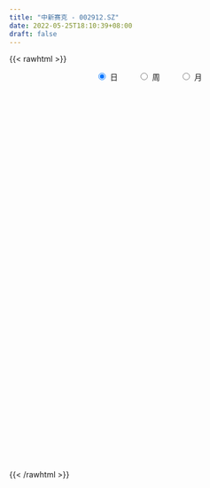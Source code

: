 ```yaml
---
title: "中新赛克 - 002912.SZ"
date: 2022-05-25T18:10:39+08:00
draft: false
---
```

{{< rawhtml >}}
    <div style="text-align: center">
        <label style="padding: 1rem;"><input style="margin-right: .5rem" type="radio" name="period" value="D" checked onclick="period_change(this)">日</label>
        <label style="padding: 1rem;"><input style="margin-right: .5rem" type="radio" name="period" value="W" onclick="period_change(this)">周</label>
        <label style="padding: 1rem;"><input style="margin-right: .5rem" type="radio" name="period" value="M" onclick="period_change(this)">月</label>
    </div>
    <div id="chart" style="height: 700px;"></div> 
    <script type="text/javascript">
        const D_v = [13513.1,10595.72,8666.09,8235.25,6741.88,7139.1,21554.46,14856.89,11052.92,14633.59,10591.84,13211.19,12807.06,10357.34,11983.97,9037.67,16050.25,11155.7,11197.57,39674.95,36997.47,23961.74,15568.72,13573.29,13673.62,20399.36,16492.37,17397.38,15244.62,14972.62,11118.66,14064.6,11987.95,13708.38,16492.68,12950.02,21444.89,11702.32,13304.27,15628.32,64313.03,100051.51,64183.26,58910.22,67994.0,39281.85,19505.28,22375.06,30498.7,53149.95,20563.76,17722.87,15925.61,12333.35,10613.38,12307.07,29658.15,14713.11,9001.1,10694.3,9582.64,8050.4,10571.76,10848.03,10193.55,5467.08,13227.81,6829.09,4962.75,8956.59,9626.8,11385.28,7542.35,40260.85,22354.72,20593.78,18546.71,22385.91,10176.31,13921.52,12839.48,15502.42,8943.33,10353.17,9256.34,8449.71,16996.6,9402.92,9503.88,7405.31,5710.19,7079.04,7457.11,8414.76,4415.14,9216.09,4005.88,5410.54,5851.95,4035.03,4496.43,3833.41,37157.78,15934.8,8315.71,4342.34,6289.67,5111.58,8521.37,9745.74,14962.08,8247.75,11602.88,10519.47,9718.12,13656.46,7923.3,10833.15,7487.27,7779.28,7549.05,6941.04,5879.96,9246.02,6753.09,5227.52,9462.0,6481.34,12585.71,8695.23,9028.87,22498.69,11162.03,8478.68,22771.89,23427.24,16763.1,12344.89,17893.09,13993.2,11738.05,13451.53,15276.5,29416.21,43269.53,20496.56,14203.15,16692.0,13011.4,12174.51,13400.67,11804.0,8403.2,8679.75,18628.06,11591.23,16469.52,9791.9,16633.97,17629.59,10750.5,16687.02,16151.42,17496.87,11005.73,22550.81,14777.57,33271.49,30442.0,19852.98,18387.84,16154.81,21087.8,38552.6,45551.1,28094.52,13956.79,19932.53,14335.1,13534.07,11599.77,13232.31,8014.47,6729.85,8372.8,10578.99,11781.59,22215.44,14321.81,12015.74,19535.36,10585.59,11243.29,8187.93,8320.98,12694.15,15189.07,18899.14,22897.49,21528.33,13511.54,13740.05,13718.34,14955.38,29197.67,54084.82,29651.92,36518.43,31082.35,21866.32,48585.53,38935.83,21511.75,17469.94,13181.92,12258.78,10434.13,11678.51,12554.37,18189.49,14247.79,11131.36,7447.93,10084.24,11168.43,9533.41,6092.31,8181.09,15750.76,11959.27,11970.89,12091.44,13878.22,11377.77,18837.84,25787.1,22694.45,9906.8,13169.17,13547.34,9235.58,7844.34,10536.08,7717.21,12785.69,7118.77,22433.73,19492.02,19736.36,8917.41]
const D_histogram = [0.0,-0.0183220513,-0.0085862903,-0.0379913563,-0.0624957261,-0.0932419474,-0.0009680071,0.0852286952,0.1382570937,0.2059407769,0.2029772528,0.2571515107,0.2773677756,0.2291122685,0.1765979059,0.1086014854,0.1479476298,0.1504488655,0.1180100964,0.2274871797,0.3160361703,0.2584639336,0.1742951386,0.1071655085,0.0236579554,0.0384740194,-0.0243291731,-0.0787323496,-0.1545271846,-0.2033920998,-0.226034763,-0.2558178584,-0.2853985376,-0.3480380916,-0.4191080564,-0.4320178975,-0.3941704093,-0.349609431,-0.2752125173,-0.2579229181,-0.0048185025,0.389852845,0.6589483805,0.4910262658,0.1991869513,-0.0737899419,-0.2260160104,-0.28895731,-0.3825996497,-0.5809631576,-0.6749733832,-0.6945577145,-0.7427412063,-0.718477536,-0.6261035918,-0.4829676459,-0.2882524606,-0.1632943258,-0.0984477162,-0.0731764769,-0.0004779759,0.0636755895,0.0800364144,0.0966722499,0.0881373311,0.0895994682,0.0664142249,0.069687823,0.0675168646,0.0338135123,0.0828678928,0.1497621772,0.1882522288,0.3417857279,0.4233053053,0.4812531811,0.4188220888,0.3279303168,0.2302371627,0.1367065732,0.1250431114,0.0948193684,0.0779432024,0.0484420615,0.0137402736,-0.0032880719,0.0261226407,0.0083724916,-0.0386639391,-0.0849100007,-0.1159174962,-0.0908117254,-0.0699349523,-0.0749800145,-0.0805207764,-0.1178070862,-0.1051210505,-0.0474988616,0.0143162176,0.0295375232,0.0497892212,0.0822295909,-0.0831567595,-0.2468913839,-0.3117382306,-0.3302777166,-0.3461477778,-0.3287295177,-0.3352830003,-0.30916689,-0.3308852312,-0.3053877709,-0.2407261133,-0.1817996983,-0.1584988095,-0.0581937984,0.0367489614,0.1309280708,0.1677007952,0.225532826,0.272597084,0.3123765272,0.3224565338,0.3598832258,0.3427449979,0.3247089495,0.2603668487,0.2297691059,0.2118293173,0.1933464478,0.1993021249,0.2274670728,0.1928907982,0.1337641585,0.1673436115,0.2441242143,0.2247002315,0.1850501299,0.1082142038,0.0303592701,-0.0051934937,-0.0168237417,-0.0147263285,0.0431240022,0.1468281695,0.194367735,0.2012166038,0.2008889889,0.1598847088,0.1506915531,0.1456210418,0.1066923605,0.0489777432,0.0015476297,0.0058043162,0.0032921411,0.0381430449,0.052378867,0.1000529791,0.118095119,0.1189022579,0.0837046293,0.0901355587,0.0512782976,0.0319040824,0.0461060279,0.0141329155,0.092708197,0.1073310422,0.1414853372,0.1098256483,0.0485351938,0.0324018555,-0.2054594101,-0.4678879954,-0.6913245976,-0.8036428824,-0.7530791143,-0.649859672,-0.4952302631,-0.3574749404,-0.2973293525,-0.2468218188,-0.196144066,-0.1411874162,-0.1199313223,-0.0434196426,0.087425797,0.1520944003,0.2085622006,0.1664714997,0.1352708884,0.1224340783,0.1100140383,0.0937883201,0.057945147,-0.0139740426,-0.1015121248,-0.1914668622,-0.2962914671,-0.3021575675,-0.2322386728,-0.2200634186,-0.2876134489,-0.1437519443,0.0749884422,0.1720323619,0.1803000516,0.1505872966,0.1104088635,0.1331720455,0.070082735,-0.0194190291,-0.1079759844,-0.1227674505,-0.1164341743,-0.096288766,-0.0632173618,-0.066391601,-0.1149405476,-0.1955042593,-0.1944624799,-0.2057010159,-0.1795444509,-0.194728977,-0.184169519,-0.1410154226,-0.0991559205,-0.0562471331,-0.0205454145,-0.1079719879,-0.2396640818,-0.2659303885,-0.2866761324,-0.1650127982,-0.1400577203,-0.0637492055,0.0013247761,0.0929571099,0.1426134802,0.1853681982,0.208369797,0.2019935852,0.1923940375,0.2057277735,0.2112079466,0.2703474207,0.3332378974,0.3235854839,0.3167344953]
const D_fast = [0.0,-0.0229025641,-0.0153133757,-0.0542162808,-0.0943445822,-0.1484012903,-0.0563693517,0.0511345244,0.1387271963,0.2578960737,0.3056768629,0.4241389984,0.5136972072,0.5227197672,0.5143548811,0.473508832,0.5498418838,0.5899553359,0.5870190909,0.7533679691,0.9209260023,0.927969749,0.8873747386,0.8470364856,0.7694434215,0.7938779903,0.7249925045,0.6509062406,0.5364796095,0.4367666693,0.3576153154,0.2638777553,0.1629474418,0.0132983649,-0.162548614,-0.2834629295,-0.3441580436,-0.3869994231,-0.3814056387,-0.428596769,-0.1766969791,0.3154375797,0.7492702103,0.7041046621,0.4620620854,0.1706377067,-0.0380923644,-0.1732729915,-0.3625652435,-0.7061695408,-0.9689231123,-1.1621468722,-1.3960156655,-1.5513713793,-1.615523333,-1.5931292986,-1.4704772284,-1.3863426751,-1.3461079945,-1.3391308745,-1.2665518674,-1.1864794046,-1.1501094762,-1.1093055781,-1.0958061642,-1.07194416,-1.0785258472,-1.0578302933,-1.0431220355,-1.0683720097,-0.9986006561,-0.8942658274,-0.8087127186,-0.5697327875,-0.3823868838,-0.2041257127,-0.1618512828,-0.1707604756,-0.2108943391,-0.2702482853,-0.2506509692,-0.2571698701,-0.2545602355,-0.271950861,-0.3032175805,-0.3210679439,-0.2851265712,-0.3007835974,-0.3574860129,-0.4249595747,-0.4849464442,-0.4825436047,-0.4791505697,-0.5029406355,-0.5286115915,-0.5953496728,-0.6089438998,-0.5631964264,-0.4978022927,-0.4751966063,-0.442497603,-0.3894998356,-0.5756753759,-0.8011328462,-0.9439142506,-1.0450231657,-1.1474301714,-1.2121942907,-1.3025685234,-1.3537441355,-1.4581837846,-1.509033267,-1.5045531377,-1.4910766473,-1.5074004609,-1.4216438993,-1.3175138993,-1.1906027721,-1.1119048489,-0.9976896117,-0.8824760826,-0.7646025076,-0.6739083676,-0.5465108691,-0.4779628475,-0.4148216586,-0.4140720472,-0.3872275136,-0.3522099728,-0.3223562303,-0.2665750221,-0.1815433059,-0.167896881,-0.193582481,-0.1181671251,0.0196445312,0.0563956063,0.0630080371,0.013225662,-0.0570394542,-0.0938905914,-0.1097267748,-0.1113109438,-0.0426796125,0.0977315971,0.1938630964,0.2510161161,0.3009107484,0.2998776456,0.3283573782,0.3596921273,0.3474365362,0.3019663546,0.2549231486,0.2606309142,0.2589417743,0.3033284393,0.3306589781,0.403346335,0.4509122546,0.481444958,0.4671734868,0.4961383058,0.4701006192,0.4587024246,0.484430877,0.4559909935,0.5577433242,0.59919893,0.6687245593,0.6645212825,0.6153646264,0.607331752,0.3181056339,-0.0612949503,-0.4575627019,-0.7707917073,-0.9084977177,-0.9677431935,-0.9369213504,-0.8885347627,-0.902721513,-0.913919434,-0.9122776977,-0.892617902,-0.9013446387,-0.8356878696,-0.6829859807,-0.5802937774,-0.4716854269,-0.4721582529,-0.4695411421,-0.4517694327,-0.436685963,-0.4294646012,-0.4508214875,-0.5262341878,-0.6391503012,-0.7769717542,-0.9558692258,-1.0372747181,-1.0254154917,-1.0682560921,-1.2077094846,-1.099785966,-0.862298469,-0.7222464588,-0.6689037562,-0.6609696871,-0.6735459043,-0.6174897109,-0.6630583376,-0.757414859,-0.8729658104,-0.9184491391,-0.9412244065,-0.9451511897,-0.9278841259,-0.9476562654,-1.0249403489,-1.1543801254,-1.201953966,-1.264617756,-1.2833473037,-1.347214074,-1.3826969958,-1.3747967551,-1.3577262331,-1.3288792289,-1.298313864,-1.4127334344,-1.6043415487,-1.6970904525,-1.7895052295,-1.7090950949,-1.7191544471,-1.6587832336,-1.593378058,-1.4785064468,-1.3931967064,-1.3040999388,-1.2290058908,-1.1848837063,-1.1463847446,-1.0816190652,-1.0233369055,-0.8966105762,-0.7504106251,-0.6791666677,-0.6068340325]
const D_slow = [0.0,-0.0045805128,-0.0067270854,-0.0162249245,-0.031848856,-0.0551593429,-0.0554013446,-0.0340941708,0.0004701026,0.0519552968,0.10269961,0.1669874877,0.2363294316,0.2936074987,0.3377569752,0.3649073465,0.401894254,0.4395064704,0.4690089945,0.5258807894,0.604889832,0.6695058154,0.7130796,0.7398709772,0.745785466,0.7554039709,0.7493216776,0.7296385902,0.6910067941,0.6401587691,0.5836500784,0.5196956138,0.4483459794,0.3613364565,0.2565594424,0.148554968,0.0500123657,-0.0373899921,-0.1061931214,-0.1706738509,-0.1718784766,-0.0744152653,0.0903218298,0.2130783963,0.2628751341,0.2444276486,0.187923646,0.1156843185,0.0200344061,-0.1252063833,-0.2939497291,-0.4675891577,-0.6532744593,-0.8328938433,-0.9894197412,-1.1101616527,-1.1822247678,-1.2230483493,-1.2476602783,-1.2659543976,-1.2660738915,-1.2501549941,-1.2301458906,-1.2059778281,-1.1839434953,-1.1615436282,-1.144940072,-1.1275181163,-1.1106389001,-1.102185522,-1.0814685488,-1.0440280046,-0.9969649474,-0.9115185154,-0.8056921891,-0.6853788938,-0.5806733716,-0.4986907924,-0.4411315017,-0.4069548584,-0.3756940806,-0.3519892385,-0.3325034379,-0.3203929225,-0.3169578541,-0.3177798721,-0.3112492119,-0.309156089,-0.3188220738,-0.3400495739,-0.369028948,-0.3917318793,-0.4092156174,-0.427960621,-0.4480908151,-0.4775425867,-0.5038228493,-0.5156975647,-0.5121185103,-0.5047341295,-0.4922868242,-0.4717294265,-0.4925186164,-0.5542414623,-0.63217602,-0.7147454491,-0.8012823936,-0.883464773,-0.9672855231,-1.0445772456,-1.1272985534,-1.2036454961,-1.2638270244,-1.309276949,-1.3489016514,-1.363450101,-1.3542628606,-1.3215308429,-1.2796056441,-1.2232224376,-1.1550731666,-1.0769790348,-0.9963649014,-0.9063940949,-0.8207078455,-0.7395306081,-0.6744388959,-0.6169966194,-0.5640392901,-0.5157026782,-0.4658771469,-0.4090103787,-0.3607876792,-0.3273466395,-0.2855107367,-0.2244796831,-0.1683046252,-0.1220420928,-0.0949885418,-0.0873987243,-0.0886970977,-0.0929030331,-0.0965846153,-0.0858036147,-0.0490965723,-0.0005046386,0.0497995123,0.1000217596,0.1399929368,0.1776658251,0.2140710855,0.2407441756,0.2529886114,0.2533755189,0.2548265979,0.2556496332,0.2651853944,0.2782801111,0.3032933559,0.3328171357,0.3625427001,0.3834688575,0.4060027471,0.4188223215,0.4267983421,0.4383248491,0.441858078,0.4650351272,0.4918678878,0.5272392221,0.5546956342,0.5668294326,0.5749298965,0.523565044,0.4065930451,0.2337618957,0.0328511751,-0.1554186035,-0.3178835215,-0.4416910873,-0.5310598224,-0.6053921605,-0.6670976152,-0.7161336317,-0.7514304858,-0.7814133163,-0.792268227,-0.7704117777,-0.7323881777,-0.6802476275,-0.6386297526,-0.6048120305,-0.5742035109,-0.5467000013,-0.5232529213,-0.5087666346,-0.5122601452,-0.5376381764,-0.585504892,-0.6595777587,-0.7351171506,-0.7931768188,-0.8481926735,-0.9200960357,-0.9560340218,-0.9372869112,-0.8942788207,-0.8492038078,-0.8115569837,-0.7839547678,-0.7506617564,-0.7331410727,-0.7379958299,-0.764989826,-0.7956816887,-0.8247902322,-0.8488624237,-0.8646667642,-0.8812646644,-0.9099998013,-0.9588758661,-1.0074914861,-1.0589167401,-1.1038028528,-1.1524850971,-1.1985274768,-1.2337813325,-1.2585703126,-1.2726320959,-1.2777684495,-1.3047614465,-1.3646774669,-1.431160064,-1.5028290971,-1.5440822967,-1.5790967268,-1.5950340281,-1.5947028341,-1.5714635566,-1.5358101866,-1.489468137,-1.4373756878,-1.3868772915,-1.3387787821,-1.2873468387,-1.2345448521,-1.1669579969,-1.0836485226,-1.0027521516,-0.9235685278]
const D_data = [['2021-05-14', 38.4365, 39.1989, 38.2187, 39.387],['2021-05-17', 39.189, 38.9118, 38.8128, 39.387],['2021-05-18', 39.09, 39.2286, 38.7534, 39.5455],['2021-05-19', 39.1791, 38.6642, 38.5157, 39.2286],['2021-05-20', 38.4365, 38.5355, 38.4365, 38.9811],['2021-05-21', 38.4167, 38.2385, 38.2187, 38.7138],['2021-05-24', 38.2385, 39.9019, 37.9217, 40.1494],['2021-05-25', 40.3673, 40.3376, 39.8029, 40.4465],['2021-05-26', 40.2583, 40.3871, 40.0702, 40.8524],['2021-05-27', 40.4564, 41.0405, 40.3178, 41.6643],['2021-05-28', 41.0405, 40.5059, 40.3871, 41.4267],['2021-05-31', 40.397, 41.5653, 40.1494, 41.8227],['2021-06-01', 41.5356, 41.5851, 41.3376, 42.3475],['2021-06-02', 41.595, 40.892, 40.793, 41.6346],['2021-06-03', 40.892, 40.7732, 40.7633, 41.8623],['2021-06-04', 40.7336, 40.4168, 40.3078, 41.1891],['2021-06-07', 40.4168, 41.8425, 40.4168, 41.8821],['2021-06-08', 41.9118, 41.6742, 41.3079, 42.199],['2021-06-09', 41.7633, 41.3277, 40.9613, 42.4069],['2021-06-10', 41.2683, 43.5257, 40.9415, 43.8525],['2021-06-11', 43.3871, 44.1, 42.9119, 44.5159],['2021-06-15', 44.1891, 42.6742, 42.1594, 44.3376],['2021-06-16', 42.298, 42.2287, 42.0901, 43.0208],['2021-06-17', 41.8821, 42.2485, 41.4861, 42.6544],['2021-06-18', 42.0307, 41.793, 41.5851, 42.4564],['2021-06-21', 41.5851, 42.9713, 41.5158, 43.0604],['2021-06-22', 42.9713, 41.9812, 41.9019, 43.5257],['2021-06-23', 42.2188, 41.8326, 41.3079, 42.2188],['2021-06-24', 42.0802, 41.2188, 40.991, 42.1198],['2021-06-25', 41.0207, 41.1693, 40.7237, 41.9515],['2021-06-28', 40.9415, 41.2188, 40.9118, 41.496],['2021-06-29', 41.2188, 40.8722, 40.7138, 41.7336],['2021-06-30', 40.6445, 40.5653, 40.3078, 41.09],['2021-07-01', 40.5653, 39.7039, 39.6544, 41.1792],['2021-07-02', 40.0801, 38.9712, 38.5454, 40.0801],['2021-07-05', 39.486, 39.1593, 38.6841, 39.892],['2021-07-06', 38.9514, 39.5455, 38.2187, 39.9514],['2021-07-07', 39.2583, 39.5554, 38.8128, 39.7732],['2021-07-08', 39.3078, 39.991, 39.1098, 40.0801],['2021-07-09', 39.96, 39.29, 38.93, 40.13],['2021-07-12', 39.71, 42.85, 39.25, 43.21],['2021-07-13', 43.0, 46.52, 42.58, 46.93],['2021-07-14', 45.6, 47.17, 45.3, 47.85],['2021-07-15', 42.52, 42.45, 42.45, 44.26],['2021-07-16', 41.2, 39.96, 39.57, 41.25],['2021-07-19', 39.99, 38.75, 37.66, 39.99],['2021-07-20', 38.5, 39.02, 38.1, 39.5],['2021-07-21', 39.02, 39.37, 38.9, 39.89],['2021-07-22', 39.37, 38.3, 38.11, 39.37],['2021-07-23', 38.25, 35.8, 35.8, 38.25],['2021-07-26', 35.69, 35.78, 35.11, 35.97],['2021-07-27', 35.88, 35.8, 35.3, 36.57],['2021-07-28', 35.6, 34.6, 34.0, 36.1],['2021-07-29', 35.3, 34.75, 34.66, 35.35],['2021-07-30', 34.63, 35.25, 34.6, 35.25],['2021-08-02', 35.26, 35.93, 34.88, 35.98],['2021-08-03', 35.88, 37.02, 35.8, 37.61],['2021-08-04', 37.0, 36.66, 36.33, 37.1],['2021-08-05', 36.45, 36.14, 36.07, 36.9],['2021-08-06', 36.26, 35.64, 35.44, 36.37],['2021-08-09', 35.54, 36.29, 35.32, 36.49],['2021-08-10', 36.12, 36.4, 36.06, 36.6],['2021-08-11', 36.4, 35.9, 35.86, 36.48],['2021-08-12', 35.81, 35.89, 35.78, 36.69],['2021-08-13', 35.78, 35.5, 35.2, 35.78],['2021-08-16', 35.43, 35.51, 35.4, 35.8],['2021-08-17', 35.36, 35.04, 34.96, 36.18],['2021-08-18', 34.94, 35.21, 34.67, 35.3],['2021-08-19', 34.8, 35.04, 34.8, 35.38],['2021-08-20', 34.92, 34.43, 34.28, 34.93],['2021-08-23', 34.75, 35.4, 34.52, 35.51],['2021-08-24', 35.45, 35.88, 35.18, 36.11],['2021-08-25', 36.05, 35.8, 35.59, 36.05],['2021-08-26', 36.68, 37.84, 36.68, 38.93],['2021-08-27', 37.38, 37.76, 36.22, 38.25],['2021-08-30', 37.44, 38.1, 37.4, 38.59],['2021-08-31', 37.73, 36.85, 36.05, 37.78],['2021-09-01', 36.71, 36.3, 34.81, 36.78],['2021-09-02', 36.07, 35.86, 35.51, 36.32],['2021-09-03', 35.86, 35.48, 35.42, 36.48],['2021-09-06', 35.47, 36.27, 35.25, 36.58],['2021-09-07', 36.06, 35.96, 35.72, 36.25],['2021-09-08', 35.8, 36.02, 35.79, 36.25],['2021-09-09', 35.96, 35.74, 35.7, 36.28],['2021-09-10', 35.76, 35.48, 35.4, 35.8],['2021-09-13', 35.6, 35.52, 35.2, 35.6],['2021-09-14', 35.52, 36.1, 35.45, 36.82],['2021-09-15', 36.12, 35.51, 35.0, 36.37],['2021-09-16', 35.4, 34.91, 34.88, 35.65],['2021-09-17', 34.86, 34.57, 34.3, 35.05],['2021-09-22', 34.23, 34.42, 34.23, 34.79],['2021-09-23', 34.6, 34.97, 34.4, 34.97],['2021-09-24', 34.86, 34.92, 34.71, 35.43],['2021-09-27', 35.18, 34.52, 34.52, 35.38],['2021-09-28', 34.51, 34.36, 34.18, 34.87],['2021-09-29', 34.2, 33.7, 33.7, 34.5],['2021-09-30', 33.72, 34.1, 33.69, 34.18],['2021-10-08', 34.1, 34.72, 34.1, 34.82],['2021-10-11', 34.73, 35.01, 34.66, 35.35],['2021-10-12', 35.01, 34.58, 34.4, 35.18],['2021-10-13', 34.58, 34.7, 34.53, 34.99],['2021-10-14', 34.8, 34.98, 34.56, 35.08],['2021-10-15', 34.2, 32.07, 31.48, 34.2],['2021-10-18', 32.07, 30.99, 30.79, 32.07],['2021-10-19', 30.75, 31.3, 30.75, 31.38],['2021-10-20', 31.31, 31.3, 31.13, 31.7],['2021-10-21', 31.3, 30.86, 30.86, 31.3],['2021-10-22', 30.87, 30.89, 30.87, 31.29],['2021-10-25', 30.89, 30.22, 29.8, 30.89],['2021-10-26', 29.85, 30.28, 29.79, 30.66],['2021-10-27', 30.25, 29.28, 29.1, 30.49],['2021-10-28', 29.1, 29.46, 28.96, 29.65],['2021-10-29', 29.4, 29.8, 29.32, 30.29],['2021-11-01', 29.81, 29.71, 29.56, 30.47],['2021-11-02', 29.72, 29.16, 29.03, 30.15],['2021-11-03', 29.42, 30.18, 29.1, 30.3],['2021-11-04', 30.14, 30.44, 30.03, 30.53],['2021-11-05', 30.44, 30.82, 30.4, 31.08],['2021-11-08', 30.63, 30.39, 30.31, 31.0],['2021-11-09', 30.14, 30.89, 30.14, 31.05],['2021-11-10', 30.89, 31.07, 30.59, 31.65],['2021-11-11', 30.87, 31.29, 30.85, 31.55],['2021-11-12', 31.29, 31.16, 30.94, 31.42],['2021-11-15', 31.16, 31.77, 31.11, 31.85],['2021-11-16', 31.75, 31.3, 31.16, 31.94],['2021-11-17', 31.19, 31.35, 31.07, 31.55],['2021-11-18', 31.58, 30.68, 30.6, 31.79],['2021-11-19', 30.78, 30.95, 30.69, 31.2],['2021-11-22', 31.22, 31.07, 30.64, 31.38],['2021-11-23', 31.07, 31.05, 30.56, 31.13],['2021-11-24', 31.31, 31.41, 30.86, 31.49],['2021-11-25', 31.47, 31.89, 31.42, 32.8],['2021-11-26', 31.9, 31.2, 31.11, 31.9],['2021-11-29', 30.79, 30.72, 30.54, 31.08],['2021-11-30', 30.72, 31.89, 30.72, 32.48],['2021-12-01', 31.79, 32.86, 31.76, 33.24],['2021-12-02', 32.81, 31.97, 31.9, 33.02],['2021-12-03', 32.29, 31.7, 31.56, 32.5],['2021-12-06', 31.94, 31.02, 30.89, 31.96],['2021-12-07', 31.13, 30.63, 30.5, 31.36],['2021-12-08', 30.63, 30.85, 30.53, 31.06],['2021-12-09', 30.71, 31.0, 30.6, 31.18],['2021-12-10', 30.91, 31.12, 30.84, 31.33],['2021-12-13', 31.48, 31.98, 30.77, 32.15],['2021-12-14', 31.91, 33.06, 31.7, 33.95],['2021-12-15', 33.11, 32.9, 32.69, 33.68],['2021-12-16', 32.8, 32.7, 32.63, 33.24],['2021-12-17', 32.75, 32.8, 32.32, 33.25],['2021-12-20', 32.86, 32.34, 32.25, 32.98],['2021-12-21', 32.1, 32.75, 32.1, 32.96],['2021-12-22', 32.73, 32.91, 32.52, 33.2],['2021-12-23', 33.08, 32.5, 32.48, 33.2],['2021-12-24', 32.49, 32.1, 31.9, 32.68],['2021-12-27', 31.93, 32.0, 31.49, 32.19],['2021-12-28', 32.0, 32.57, 32.0, 33.77],['2021-12-29', 32.41, 32.53, 32.2, 32.83],['2021-12-30', 32.55, 33.14, 32.32, 33.48],['2021-12-31', 33.16, 33.09, 32.8, 33.35],['2022-01-04', 33.36, 33.78, 33.16, 33.85],['2022-01-05', 33.97, 33.72, 33.4, 34.43],['2022-01-06', 33.9, 33.7, 33.43, 33.9],['2022-01-07', 33.67, 33.29, 33.21, 34.3],['2022-01-10', 33.34, 33.86, 32.53, 34.15],['2022-01-11', 34.1, 33.32, 33.29, 34.46],['2022-01-12', 33.32, 33.5, 33.16, 33.87],['2022-01-13', 33.88, 34.0, 33.61, 34.54],['2022-01-14', 34.0, 33.46, 33.38, 34.17],['2022-01-17', 33.83, 35.08, 33.36, 35.15],['2022-01-18', 34.97, 34.68, 34.6, 35.72],['2022-01-19', 34.55, 35.23, 34.5, 35.58],['2022-01-20', 35.13, 34.59, 34.38, 35.34],['2022-01-21', 34.42, 34.11, 33.9, 35.06],['2022-01-24', 33.8, 34.58, 33.78, 35.39],['2022-01-25', 34.58, 31.12, 31.12, 34.58],['2022-01-26', 30.5, 29.25, 29.0, 31.1],['2022-01-27', 29.26, 28.0, 28.0, 29.38],['2022-01-28', 28.01, 27.9, 27.61, 28.43],['2022-02-07', 28.5, 29.14, 28.3, 29.42],['2022-02-08', 29.14, 29.62, 28.5, 29.98],['2022-02-09', 29.58, 30.45, 29.58, 30.58],['2022-02-10', 30.45, 30.62, 30.15, 30.9],['2022-02-11', 30.6, 29.84, 29.77, 30.69],['2022-02-14', 29.84, 29.71, 29.59, 30.17],['2022-02-15', 29.83, 29.71, 29.6, 30.3],['2022-02-16', 30.21, 29.81, 29.73, 30.66],['2022-02-17', 29.78, 29.38, 29.3, 30.17],['2022-02-18', 29.41, 30.16, 29.41, 30.29],['2022-02-21', 30.36, 31.31, 30.28, 31.66],['2022-02-22', 31.15, 31.0, 30.77, 31.62],['2022-02-23', 31.02, 31.27, 30.81, 31.56],['2022-02-24', 31.08, 30.13, 29.7, 31.48],['2022-02-25', 30.3, 30.1, 30.05, 30.8],['2022-02-28', 30.52, 30.23, 29.81, 30.85],['2022-03-01', 30.31, 30.18, 29.81, 30.38],['2022-03-02', 29.99, 30.06, 29.72, 30.2],['2022-03-03', 30.26, 29.66, 29.62, 30.38],['2022-03-04', 29.66, 28.86, 28.85, 29.71],['2022-03-07', 28.87, 28.11, 27.99, 29.26],['2022-03-08', 28.11, 27.4, 27.35, 28.54],['2022-03-09', 27.42, 26.4, 25.25, 27.78],['2022-03-10', 26.98, 27.0, 26.9, 27.48],['2022-03-11', 26.69, 27.8, 26.26, 27.84],['2022-03-14', 27.49, 27.0, 27.0, 27.95],['2022-03-15', 26.6, 25.52, 25.5, 26.9],['2022-03-16', 26.04, 28.07, 25.88, 28.07],['2022-03-17', 29.04, 29.83, 28.89, 30.56],['2022-03-18', 29.84, 29.13, 28.58, 30.69],['2022-03-21', 28.99, 28.32, 27.9, 29.04],['2022-03-22', 28.55, 27.8, 27.4, 28.68],['2022-03-23', 27.85, 27.47, 27.42, 28.05],['2022-03-24', 27.43, 28.2, 26.67, 30.22],['2022-03-25', 27.93, 26.99, 26.71, 28.06],['2022-03-28', 26.17, 26.16, 25.64, 26.47],['2022-03-29', 26.28, 25.53, 25.53, 26.34],['2022-03-30', 25.68, 25.97, 25.51, 26.07],['2022-03-31', 25.97, 26.0, 25.7, 26.33],['2022-04-01', 25.8, 26.04, 25.35, 26.2],['2022-04-06', 26.04, 26.16, 25.9, 26.34],['2022-04-07', 25.95, 25.61, 25.61, 26.14],['2022-04-08', 25.56, 24.7, 24.44, 25.61],['2022-04-11', 24.75, 23.69, 23.55, 24.8],['2022-04-12', 23.75, 24.2, 23.4, 24.22],['2022-04-13', 24.13, 23.71, 23.56, 24.23],['2022-04-14', 24.5, 23.91, 23.9, 24.75],['2022-04-15', 23.79, 23.11, 23.0, 23.81],['2022-04-18', 23.03, 23.1, 22.65, 23.29],['2022-04-19', 23.26, 23.35, 23.01, 23.45],['2022-04-20', 23.49, 23.29, 23.11, 23.76],['2022-04-21', 23.59, 23.29, 22.36, 23.8],['2022-04-22', 22.9, 23.2, 22.5, 23.2],['2022-04-25', 22.8, 21.28, 21.28, 22.88],['2022-04-26', 21.5, 19.8, 19.69, 21.6],['2022-04-27', 19.53, 20.29, 19.33, 20.37],['2022-04-28', 20.29, 19.8, 19.45, 20.29],['2022-04-29', 19.9, 21.46, 19.8, 21.65],['2022-05-05', 19.38, 20.3, 19.38, 20.3],['2022-05-06', 19.88, 20.91, 19.66, 21.3],['2022-05-09', 20.79, 20.9, 20.75, 21.19],['2022-05-10', 20.7, 21.47, 20.45, 21.64],['2022-05-11', 21.79, 21.2, 21.2, 22.0],['2022-05-12', 21.02, 21.28, 20.96, 21.68],['2022-05-13', 21.29, 21.16, 20.93, 21.45],['2022-05-16', 21.31, 20.8, 20.58, 21.59],['2022-05-17', 20.94, 20.68, 20.45, 21.1],['2022-05-18', 21.03, 20.95, 20.91, 21.48],['2022-05-19', 20.69, 20.89, 20.51, 20.93],['2022-05-20', 20.97, 21.76, 20.92, 22.34],['2022-05-23', 22.05, 22.22, 21.7, 22.56],['2022-05-24', 22.46, 21.57, 21.56, 22.65],['2022-05-25', 21.58, 21.68, 21.37, 21.8]]
const W_v = [221.08,9591.08,341644.17,284722.59,217779.48,249243.06,132443.57,158949.46,156028.43,152956.11,147281.86,115667.05,57213.69,33980.15,87590.01,92502.72,106745.68,102048.11,87822.0,72059.16,79592.64,96437.54,89657.63,47479.93,147903.25,146000.94,120607.69,111367.78,81528.19,73679.28,87903.39,123766.92,122951.13,99069.11,132486.66,117379.85,63544.7,75919.15,88764.91,84230.04,66687.63,87065.08,73332.94,69815.72,42003.43,100121.09,88216.77,73241.21,64562.17,62193.28,68438.02,65776.99,51538.1,47663.14,33416.93,32436.05,62317.43,80437.71,49077.76,48596.31,40600.79,54954.65,63491.83,52978.18,70329.02,95650.05,104570.6,51989.11,56698.13,106324.5,60586.07,75451.99,62211.1,15586.72,53653.87,35153.52,41846.4,41050.85,31216.81,41618.44,59386.53,55946.12,44382.42,23477.66,56386.26,59983.93,38285.84,46693.24,54829.69,73295.03,46581.65,121780.23,104108.52,89780.04,105948.89,12465.07,68884.02,88423.35,62558.22,80902.29,65970.75,98648.23,105804.7,67039.4,86736.93,109723.34,183595.41,92899.43,75848.11,94125.16,78751.26,68936.13,140950.23,86757.69,90385.92,113943.17,126728.92,116175.72,99042.47,66042.25,59574.2,43226.71,82401.81,47679.46,61092.63,53334.62,70585.13,233439.04,137500.24,106650.15,84583.14,86230.44,77124.46,132441.64,245226.48,350477.7,238723.05,170153.15,256845.58,179872.76,112518.26,117646.26,80561.01,145633.8,121769.29,76711.2,39898.38,20174.5,162284.7,95053.95,76018.04,166063.05,107552.83,115550.1,104292.6,85563.71,72426.81,65312.21,85886.31,97805.45,118048.84,115245.49,110172.68,109954.27,80063.23,37563.34,43962.82,146939.06,124130.87,173066.94,89184.68,99601.83,96919.84,74156.61,178358.18,71173.91,81051.62,23534.81,67847.76,41378.04,72689.7,57397.23,115075.94,66777.37,84506.35,67372.27,75029.82,355452.02,164810.84,77158.97,76373.73,49246.38,39443.32,91170.0,85624.23,56894.74,51758.42,20246.34,26051.87,5410.54,55374.6,39994.1,53079.82,52650.5,35636.6,37169.97,63970.53,83785.8,72352.37,124077.45,58793.78,65160.46,61701.08,81982.4,118109.12,147242.81,72633.78,45477.7,78673.94,55635.42,90576.55,141608.13,176988.46,74856.52,42422.37,54079.75,51516.84,68156.16,48481.55,53703.23,60591.48,48145.79]
const W_histogram = [0.0,0.8573647863,1.4836306812,1.8660339175,1.9279933033,2.1791102547,2.3119473894,2.5897295928,3.3406431321,3.0296112876,2.0257601623,0.775577216,0.03123901,-0.3529810348,-0.4243419652,-0.0061195342,0.2092065504,-0.3256681667,-0.3267624481,-0.2034406594,-0.1984745202,-0.659084564,-0.5190380488,-0.4965497742,-0.260842119,0.1743862103,0.5417470697,0.3868902629,0.5026115941,0.1533865681,-0.2391229233,-0.1351537521,-0.2280203757,-0.1977751836,-0.2136093417,-0.2741751837,-0.5665259227,-0.4167785506,-0.4536714757,-0.2952100374,-0.2720077513,0.0028861319,-0.2740920217,-0.5498234987,-0.7021715374,-1.5482544548,-1.7657573838,-1.910930691,-1.6410481287,-1.5306739121,-1.2268554292,-1.2865902145,-1.3254690648,-1.2264437218,-1.1061878057,-1.0766716974,-0.8514898248,-0.8517785119,-0.7159942317,-0.3888357708,0.0431826123,0.3917823588,0.7079351501,0.9953217601,1.3468234387,1.7911394349,2.008776753,2.2415628539,2.3842135065,1.9561372605,1.3997759303,0.7445020906,0.1679606865,-0.2938969309,-0.6250471672,-0.86875619,-1.3093609452,-1.6436460561,-1.9551735471,-1.9099642828,-1.377013118,-0.9910455224,-0.6860841735,-0.6012617299,-0.2555641943,0.3430764094,0.688186605,0.6435309127,0.8549270286,1.1390506876,1.2263173198,0.9421333943,0.7713862631,0.5503328441,-0.0266096539,-0.4765659629,-0.4915083391,-0.3939155255,-0.4349117534,-0.3331053864,-0.4712154351,-0.3140568064,-0.2125738595,-0.3451028702,-0.0360802415,0.4159843487,1.0966681286,1.3865304433,1.5054989308,1.9878890102,2.1247239372,1.9385694758,2.8330880659,3.1564186755,3.9168042882,3.5848367441,3.1732623595,2.418980436,1.48549334,0.7471663295,0.2184962497,-0.3485798208,-0.1379763882,0.0014866701,0.3474373867,1.0052472535,1.4489141964,-0.404521443,-1.8050952453,-2.670067229,-3.120374545,-3.2033705757,-2.7463796372,-2.5134370073,-1.6468139862,-2.2021447153,-2.7963215523,-3.0948810465,-2.9889347432,-2.8998972396,-2.7948695031,-2.8205026313,-2.7938811115,-3.2217607555,-3.1262790947,-3.0677557024,-2.8597645177,-2.5289899481,-1.6715651091,-0.9321044458,-0.5275398262,-0.9695955106,-1.1694041462,-1.2983939986,-1.2285682932,-0.9629580738,-0.8523804143,-0.6526386744,-0.7528875881,-0.5381772244,-0.3724021541,-0.2659894315,-0.261157447,-0.5692368726,-0.8550657548,-0.914765795,-0.661968745,-0.155537652,0.2587220093,0.3629056867,0.3801869691,0.6179915218,0.81205819,0.9647912745,0.6504766376,0.5152586086,0.2404110028,0.0808321156,0.0857240659,0.0845698427,0.2854844048,0.4514824921,0.8266040685,0.9289711361,0.9603216712,0.8428536753,0.796968618,0.818952041,0.5722158317,0.3990632534,0.3401874719,0.3214258206,0.2687074238,0.4776544646,0.480549218,0.4985516465,0.4658691818,0.4824801232,0.453350107,0.4879417477,0.3508636588,0.2063844457,0.0701133882,0.0806260658,0.1390090784,0.1889192107,0.2598278743,0.355543077,0.3920555572,0.5328812196,0.5786054659,0.6688581393,0.7303487566,0.767009292,0.8150693166,0.4281080527,0.307907237,0.2571214294,0.227669136,0.1373084665,0.0246826884,0.0564735604,-0.0444605471,-0.1472486133,-0.2703636641,-0.4151035832,-0.4576502647,-0.5496570847,-0.5906456122,-0.5451078439,-0.4241456416,-0.3046792014]
const W_fast = [0.0,1.0717059829,2.0688795481,2.9177912638,3.4617489754,4.2576434905,4.9684674725,5.8936820741,7.4797563964,7.9261273738,7.4287162891,6.3724276468,5.6358991932,5.1634338898,4.9859874681,5.4026800156,5.6703077378,5.054015979,4.9712310856,5.0436927094,4.9990402186,4.3736590338,4.3839460368,4.2822968678,4.4527939933,4.9316188752,5.434416502,5.3762822609,5.6176564907,5.3067781067,4.8544878844,4.9246686176,4.7747969,4.7555982963,4.6863618028,4.5572521648,4.1232699452,4.1688226797,4.0185118856,4.1031708146,4.0583711628,4.333986579,3.9884854199,3.5752980683,3.2474071452,2.0142606141,1.3553183392,0.7324123592,0.5920328894,0.3197386279,0.3168432535,-0.0645390855,-0.4347852019,-0.6423707894,-0.7986618247,-1.0383136408,-1.0260042244,-1.2392375394,-1.2824518172,-1.052502299,-0.6096882628,-0.1631429266,0.3299936522,0.8662107022,1.5544182406,2.4465190955,3.1663506018,3.9595274161,4.6982314454,4.7591895146,4.5527721669,4.0836238498,3.5490726174,3.0137407673,2.5263287392,2.0654306689,1.2974856774,0.5522890524,-0.2480318253,-0.6803136317,-0.4916157464,-0.3534095315,-0.2199692259,-0.2854622148,-0.0036557278,0.6807539783,1.1979108252,1.3141378611,1.7392657341,2.3081520649,2.7019980271,2.6533474502,2.6754468848,2.5919766767,2.0083817653,1.4392839655,1.3014645046,1.3005784368,1.1508542705,1.169384291,0.9134703835,0.9921148105,1.0404542926,0.8216495644,1.1216521327,1.6777128101,2.6325636221,3.2690585476,3.7644017678,4.7437640997,5.411780011,5.7102679186,7.3130585252,8.4254938036,10.1650804884,10.7293221304,11.1110633356,10.9615265211,10.3994127601,9.847877332,9.3738313146,8.7196102889,8.8957196245,9.0355543503,9.4683644136,10.3774860938,11.1833815858,9.2288155856,7.376967972,5.844479181,4.6140782287,3.7302395541,3.5006355833,3.1052189614,3.560138486,2.4542715781,1.161014353,0.0887345972,-0.5525527853,-1.1884895917,-1.7821792309,-2.5129380169,-3.184786775,-4.4181066079,-5.1041947208,-5.812610254,-6.3195601988,-6.6210331163,-6.1814995545,-5.6750650027,-5.4023853396,-6.0868399016,-6.5789995738,-7.0325879259,-7.2699042937,-7.2450335928,-7.3475510369,-7.3109689656,-7.5994397763,-7.5192737188,-7.4465991869,-7.4066838222,-7.4671411994,-7.9175298432,-8.4171251641,-8.705516653,-8.6182117893,-8.1506651093,-7.6717249457,-7.4768148466,-7.364486822,-6.9721843888,-6.5751031731,-6.18117227,-6.3328677474,-6.3392711243,-6.5540159794,-6.6933868377,-6.6670638709,-6.6470756335,-6.3747899701,-6.0959212599,-5.5141486663,-5.1795388147,-4.9081078618,-4.8148624388,-4.6615053417,-4.4347839085,-4.5384661598,-4.6118529247,-4.5856818382,-4.5240870345,-4.5096285752,-4.1812679183,-4.0582358604,-3.9155955203,-3.8318106895,-3.6945797174,-3.6103722068,-3.4537951292,-3.5031573034,-3.5960404051,-3.7147831155,-3.6841139215,-3.5909786393,-3.4938387044,-3.3579730721,-3.1733721002,-3.0388457307,-2.7647997633,-2.5744241506,-2.3169569423,-2.0728791359,-1.8444662775,-1.5926389238,-1.8725731745,-1.915797181,-1.9023026313,-1.8748376407,-1.9308711934,-2.0373262995,-1.9914170374,-2.1034662817,-2.2430665012,-2.4337724681,-2.6822882829,-2.8392475307,-3.0686686219,-3.2573185523,-3.3480577451,-3.3331319531,-3.2898353133]
const W_slow = [0.0,0.2143411966,0.5852488669,1.0517573463,1.5337556721,2.0785332358,2.6565200831,3.3039524813,4.1391132643,4.8965160862,5.4029561268,5.5968504308,5.6046601833,5.5164149246,5.4103294333,5.4087995498,5.4611011874,5.3796841457,5.2979935337,5.2471333688,5.1975147388,5.0327435978,4.9029840856,4.778846642,4.7136361123,4.7572326649,4.8926694323,4.989391998,5.1150448965,5.1533915386,5.0936108077,5.0598223697,5.0028172758,4.9533734799,4.8999711445,4.8314273485,4.6897958679,4.5856012302,4.4721833613,4.3983808519,4.3303789141,4.3311004471,4.2625774417,4.125121567,3.9495786826,3.5625150689,3.121075723,2.6433430502,2.2330810181,1.85041254,1.5436986827,1.2220511291,0.8906838629,0.5840729324,0.307525981,0.0383580566,-0.1745143996,-0.3874590275,-0.5664575855,-0.6636665282,-0.6528708751,-0.5549252854,-0.3779414979,-0.1291110578,0.2075948018,0.6553796606,1.1575738488,1.7179645623,2.3140179389,2.803052254,3.1529962366,3.3391217592,3.3811119309,3.3076376981,3.1513759064,2.9341868589,2.6068466226,2.1959351085,1.7071417218,1.2296506511,0.8853973716,0.637635991,0.4661149476,0.3157995151,0.2519084665,0.3376775689,0.5097242201,0.6706069483,0.8843387055,1.1691013774,1.4756807073,1.7112140559,1.9040606217,2.0416438327,2.0349914192,1.9158499285,1.7929728437,1.6944939623,1.585766024,1.5024896774,1.3846858186,1.306171617,1.2530281521,1.1667524346,1.1577323742,1.2617284614,1.5358954935,1.8825281043,2.258902837,2.7558750896,3.2870560739,3.7716984428,4.4799704593,5.2690751282,6.2482762002,7.1444853862,7.9378009761,8.5425460851,8.9139194201,9.1007110025,9.1553350649,9.0681901097,9.0336960127,9.0340676802,9.1209270269,9.3722388403,9.7344673894,9.6333370286,9.1820632173,8.51454641,7.7344527738,6.9336101298,6.2470152205,5.6186559687,5.2069524722,4.6564162934,3.9573359053,3.1836156437,2.4363819579,1.711407648,1.0126902722,0.3075646144,-0.3909056635,-1.1963458524,-1.9779156261,-2.7448545517,-3.4597956811,-4.0920431681,-4.5099344454,-4.7429605569,-4.8748455134,-5.117244391,-5.4095954276,-5.7341939273,-6.0413360005,-6.282075519,-6.4951706226,-6.6583302912,-6.8465521882,-6.9810964943,-7.0741970328,-7.1406943907,-7.2059837524,-7.3482929706,-7.5620594093,-7.790750858,-7.9562430443,-7.9951274573,-7.930446955,-7.8397205333,-7.744673791,-7.5901759106,-7.3871613631,-7.1459635445,-6.9833443851,-6.8545297329,-6.7944269822,-6.7742189533,-6.7527879368,-6.7316454762,-6.660274375,-6.5474037519,-6.3407527348,-6.1085099508,-5.868429533,-5.6577161142,-5.4584739597,-5.2537359494,-5.1106819915,-5.0109161782,-4.9258693102,-4.845512855,-4.7783359991,-4.6589223829,-4.5387850784,-4.4141471668,-4.2976798713,-4.1770598406,-4.0637223138,-3.9417368769,-3.8540209622,-3.8024248508,-3.7848965037,-3.7647399873,-3.7299877177,-3.682757915,-3.6178009464,-3.5289151772,-3.4309012879,-3.297680983,-3.1530296165,-2.9858150817,-2.8032278925,-2.6114755695,-2.4077082404,-2.3006812272,-2.223704418,-2.1594240606,-2.1025067766,-2.06817966,-2.0620089879,-2.0478905978,-2.0590057346,-2.0958178879,-2.1634088039,-2.2671846997,-2.3815972659,-2.5190115371,-2.6666729402,-2.8029499011,-2.9089863115,-2.9851561119]
const W_data = [['2017-11-24', 13.7766, 22.0099, 13.7766, 22.0099],['2017-12-01', 24.2097, 35.4445, 24.2097, 35.4445],['2017-12-08', 38.9894, 37.5722, 33.0927, 38.9894],['2017-12-15', 38.0015, 38.7158, 37.614, 42.8799],['2017-12-22', 38.0357, 37.614, 35.1596, 39.7758],['2017-12-29', 37.9749, 42.7432, 37.6634, 45.9726],['2018-01-05', 43.6626, 44.4453, 43.2371, 46.5046],['2018-01-12', 44.0729, 49.772, 43.7234, 51.6641],['2018-01-19', 49.7948, 61.4096, 49.0122, 61.4096],['2018-01-26', 59.6505, 52.4962, 50.6801, 62.6026],['2018-02-02', 52.6596, 43.0091, 39.9886, 52.8116],['2018-02-09', 41.7705, 35.7143, 34.5745, 42.1733],['2018-02-14', 36.8085, 37.766, 35.8283, 39.1337],['2018-02-23', 38.0889, 39.8822, 37.3632, 40.6535],['2018-03-02', 40.8245, 43.0357, 40.2584, 44.3009],['2018-03-09', 43.2751, 50.7143, 42.9445, 51.2082],['2018-03-16', 51.2804, 50.7485, 43.769, 52.766],['2018-03-23', 48.5828, 41.2044, 41.2044, 49.2781],['2018-03-30', 39.5213, 46.9415, 38.3929, 47.7014],['2018-04-04', 46.8731, 49.3731, 45.8207, 52.0517],['2018-04-13', 48.978, 48.8222, 47.2948, 52.2302],['2018-04-20', 48.8602, 42.1353, 41.9833, 50.9916],['2018-04-27', 42.7128, 49.0312, 42.1429, 50.7599],['2018-05-04', 49.3845, 48.2822, 45.5281, 50.6383],['2018-05-11', 48.4778, 52.0296, 48.4778, 53.1117],['2018-05-18', 51.944, 56.9936, 51.6139, 58.6869],['2018-05-25', 57.721, 59.2983, 57.721, 61.9758],['2018-06-01', 59.3349, 54.4077, 54.1998, 64.3417],['2018-06-08', 54.8173, 58.7725, 54.1265, 60.8694],['2018-06-15', 58.3813, 53.3073, 52.6348, 58.6136],['2018-06-22', 52.1458, 51.4489, 47.3163, 53.9308],['2018-06-29', 51.5956, 57.4643, 49.0097, 58.4302],['2018-07-06', 57.1709, 55.5998, 53.1911, 58.6869],['2018-07-13', 55.9971, 57.5132, 53.6741, 58.3813],['2018-07-20', 56.853, 57.5132, 53.723, 60.2336],['2018-07-27', 58.0817, 57.2442, 56.8591, 64.0849],['2018-08-03', 57.2809, 53.723, 52.5126, 58.6258],['2018-08-10', 53.4296, 59.1454, 51.669, 59.7873],['2018-08-17', 58.3813, 57.4093, 57.2198, 61.9147],['2018-08-24', 57.666, 60.5209, 56.8591, 64.3111],['2018-08-31', 60.9488, 59.714, 59.665, 64.7512],['2018-09-07', 59.6956, 64.1888, 58.8214, 67.7956],['2018-09-14', 64.1155, 57.7699, 56.2478, 64.1155],['2018-09-21', 57.4521, 56.5534, 55.1107, 60.5148],['2018-09-28', 56.1805, 57.0119, 55.9421, 58.6686],['2018-10-12', 55.3247, 45.2378, 42.927, 55.3247],['2018-10-19', 46.0998, 49.3765, 44.6265, 49.9695],['2018-10-26', 49.3826, 48.2333, 47.2063, 52.696],['2018-11-02', 47.7198, 52.696, 45.5435, 53.0444],['2018-11-09', 52.268, 50.7459, 48.2945, 53.4601],['2018-11-16', 51.0087, 53.4296, 49.6088, 54.2854],['2018-11-23', 53.185, 48.7224, 48.3678, 53.5457],['2018-11-30', 48.2028, 47.8176, 46.2282, 48.8935],['2018-12-07', 48.973, 48.7896, 47.8298, 49.8228],['2018-12-14', 48.7835, 48.7774, 48.5268, 49.9878],['2018-12-21', 48.7713, 47.1941, 46.0264, 48.7713],['2018-12-28', 47.1941, 49.5538, 46.8578, 50.3424],['2019-01-04', 47.6831, 46.6133, 44.3392, 48.001],['2019-01-11', 45.9592, 47.9888, 45.9592, 49.4132],['2019-01-18', 47.9888, 51.1126, 47.622, 52.3231],['2019-01-25', 51.3511, 54.2548, 50.6664, 55.0679],['2019-02-01', 54.2548, 55.4164, 52.268, 56.2478],['2019-02-15', 55.4775, 57.1892, 55.1474, 58.9253],['2019-02-22', 57.2198, 59.1149, 56.6635, 60.6248],['2019-03-01', 59.3044, 62.5994, 59.2983, 62.8439],['2019-03-08', 62.8134, 67.2454, 62.8134, 72.3011],['2019-03-15', 69.3851, 67.8568, 67.2454, 79.1662],['2019-03-22', 69.2139, 71.1824, 68.4681, 73.2364],['2019-03-29', 69.7274, 73.2181, 68.1685, 74.5813],['2019-04-04', 70.4243, 67.3983, 66.8664, 71.6103],['2019-04-12', 67.3799, 64.8919, 63.4002, 67.7651],['2019-04-19', 65.9128, 61.6885, 59.6039, 66.2368],['2019-04-26', 61.6213, 60.1786, 59.4205, 64.3172],['2019-04-30', 60.2152, 59.2249, 58.1795, 60.8204],['2019-05-10', 58.0756, 58.8031, 52.2253, 59.879],['2019-05-17', 58.149, 58.1734, 57.7883, 60.9121],['2019-05-24', 58.1979, 53.3684, 52.5737, 59.4327],['2019-05-31', 54.2854, 51.7545, 51.2288, 54.7072],['2019-06-06', 52.103, 49.1197, 48.8446, 52.5676],['2019-06-14', 49.2848, 51.5256, 48.3678, 53.3066],['2019-06-21', 51.39, 58.0395, 50.8539, 59.7527],['2019-06-28', 59.2782, 57.8485, 56.579, 61.0099],['2019-07-05', 59.2782, 58.1134, 57.035, 60.6833],['2019-07-12', 57.9902, 55.9504, 55.1554, 58.5202],['2019-07-19', 55.4943, 60.0855, 54.0461, 62.8463],['2019-07-26', 59.8143, 65.8968, 58.2614, 66.2481],['2019-08-02', 65.8167, 65.7551, 64.1713, 69.1445],['2019-08-09', 65.3237, 62.304, 61.4104, 67.456],['2019-08-16', 62.5813, 66.6795, 62.2732, 67.4806],['2019-08-23', 69.4157, 69.884, 66.9753, 72.953],['2019-08-30', 68.3249, 69.5636, 68.2078, 73.2612],['2019-09-06', 69.9395, 65.4716, 64.4486, 71.8931],['2019-09-12', 66.3221, 66.6055, 65.9523, 72.7188],['2019-09-20', 67.0801, 65.7243, 63.5427, 68.3927],['2019-09-27', 65.5517, 59.5986, 58.7359, 66.8335],['2019-09-30', 59.9006, 58.4832, 58.2305, 60.5785],['2019-10-11', 58.5448, 62.5505, 56.1476, 62.7046],['2019-10-18', 65.0464, 64.0789, 63.8385, 67.4745],['2019-10-25', 64.8738, 62.3965, 60.5785, 65.638],['2019-11-01', 63.2592, 64.2637, 62.2855, 65.5702],['2019-11-08', 64.0912, 61.0407, 60.7449, 64.8923],['2019-11-15', 60.6463, 64.6705, 57.9347, 65.1758],['2019-11-22', 64.7814, 64.6458, 64.0604, 68.3126],['2019-11-29', 64.8553, 61.5768, 60.4429, 65.3237],['2019-12-06', 61.6261, 67.6039, 60.2704, 68.935],['2019-12-13', 68.405, 71.7883, 66.6302, 73.218],['2019-12-20', 70.8885, 78.5364, 70.3647, 83.5034],['2019-12-27', 79.6333, 77.5134, 75.8679, 80.7241],['2020-01-03', 77.4641, 77.9386, 75.492, 79.7134],['2020-01-10', 77.3408, 85.8884, 76.4596, 88.7416],['2020-01-17', 86.708, 85.3214, 83.0905, 88.7108],['2020-01-23', 85.6357, 83.2754, 80.8104, 89.2716],['2020-02-07', 76.4164, 101.2517, 76.4164, 102.9095],['2020-02-14', 100.7587, 100.4999, 97.3693, 105.7505],['2020-02-21', 102.5459, 112.5848, 101.6831, 117.0897],['2020-02-28', 111.5433, 104.0249, 103.2731, 116.8925],['2020-03-06', 107.3651, 104.8014, 104.1605, 120.06],['2020-03-13', 101.7201, 100.7649, 92.9692, 107.2233],['2020-03-20', 101.0607, 96.753, 90.991, 102.2994],['2020-03-27', 93.4437, 96.8455, 91.2067, 100.9806],['2020-04-03', 93.3821, 97.7267, 88.7416, 99.0147],['2020-04-10', 99.4523, 95.5205, 93.5978, 103.7045],['2020-04-17', 95.1261, 105.3992, 89.5859, 107.9936],['2020-04-24', 105.3807, 106.6933, 104.7644, 108.9119],['2020-04-30', 107.6609, 112.0363, 103.6428, 115.8571],['2020-05-08', 112.5355, 120.5346, 111.5433, 122.5744],['2020-05-15', 122.3834, 123.1907, 114.5692, 126.8759],['2020-05-22', 123.1845, 92.3714, 90.3932, 124.417],['2020-05-29', 91.8229, 89.6722, 87.0161, 92.8952],['2020-06-05', 91.2067, 89.703, 88.1192, 93.3883],['2020-06-12', 89.6784, 90.1652, 87.657, 94.214],['2020-06-19', 90.1036, 91.8291, 88.7355, 92.9815],['2020-06-24', 92.1989, 98.1643, 91.2067, 98.836],['2020-07-03', 98.1643, 95.9626, 94.8118, 101.6462],['2020-07-10', 96.0418, 105.9925, 95.6953, 109.4084],['2020-07-17', 104.0717, 88.1703, 87.1307, 107.2302],['2020-07-24', 87.1307, 83.1702, 79.3879, 88.3684],['2020-07-31', 83.1702, 82.5959, 79.5068, 84.1108],['2020-08-07', 83.0514, 85.1009, 82.5959, 91.6853],['2020-08-14', 85.3782, 83.3484, 81.685, 89.903],['2020-08-21', 83.3781, 81.9821, 81.7444, 86.695],['2020-08-28', 82.1801, 78.3978, 76.5166, 83.3484],['2020-09-04', 78.3978, 76.7938, 76.0908, 79.5662],['2020-09-11', 76.7938, 67.4768, 64.2193, 77.3285],['2020-09-18', 67.8035, 70.358, 67.1005, 72.7838],['2020-09-25', 70.4967, 67.4867, 66.6352, 71.3779],['2020-09-30', 67.5857, 67.259, 65.9322, 68.5362],['2020-10-09', 68.3382, 67.556, 67.3877, 69.2986],['2020-10-16', 68.2293, 75.0809, 68.2293, 77.9325],['2020-10-23', 75.8433, 76.2295, 73.269, 78.8533],['2020-10-30', 75.3284, 73.8631, 71.2888, 76.5859],['2020-11-06', 73.467, 61.8331, 61.2687, 74.4274],['2020-11-13', 61.7341, 61.5163, 59.6053, 64.3183],['2020-11-20', 61.5163, 59.7241, 56.4567, 61.6351],['2020-11-27', 59.4073, 60.1994, 58.8132, 62.3282],['2020-12-04', 60.0113, 61.8034, 59.0707, 62.5955],['2020-12-11', 61.8331, 59.239, 58.7538, 62.8034],['2020-12-18', 59.14, 59.6548, 58.13, 61.3479],['2020-12-25', 59.4172, 54.6349, 53.2784, 60.2588],['2020-12-31', 54.6151, 57.3874, 52.7933, 58.7043],['2021-01-08', 57.13, 56.4369, 52.8626, 59.0608],['2021-01-15', 56.229, 55.1597, 53.9715, 58.7934],['2021-01-22', 54.5755, 52.9517, 52.8824, 57.4172],['2021-01-29', 52.823, 46.8328, 46.1397, 52.823],['2021-02-05', 46.4763, 43.8624, 43.2485, 48.3179],['2021-02-10', 44.1594, 43.9515, 42.6049, 44.4466],['2021-02-19', 44.5555, 46.6347, 44.4565, 46.6941],['2021-02-26', 46.8228, 50.4071, 45.407, 50.6942],['2021-03-05', 50.2487, 50.6546, 48.7338, 51.8824],['2021-03-12', 50.8427, 47.2981, 45.6644, 52.625],['2021-03-19', 46.5654, 45.7238, 45.2486, 47.4961],['2021-03-26', 45.7139, 48.4863, 44.0604, 48.8922],['2021-04-02', 48.7338, 48.615, 47.8229, 49.4665],['2021-04-09', 48.5853, 48.714, 47.5753, 49.7041],['2021-04-16', 48.6051, 42.0604, 41.2881, 49.2784],['2021-04-23', 42.1693, 42.5653, 41.9416, 43.397],['2021-04-30', 42.5851, 39.0306, 38.9712, 42.8822],['2021-05-07', 39.0306, 38.4563, 38.2781, 39.3177],['2021-05-14', 38.4167, 39.1989, 37.5553, 39.387],['2021-05-21', 39.189, 38.2385, 38.2187, 39.5455],['2021-05-28', 38.2385, 40.5059, 37.9217, 41.6643],['2021-06-04', 40.397, 40.4168, 40.1494, 42.3475],['2021-06-11', 40.4168, 44.1, 40.4168, 44.5159],['2021-06-18', 44.1891, 41.793, 41.4861, 44.3376],['2021-06-25', 41.5851, 41.1693, 40.7237, 43.5257],['2021-07-02', 40.9415, 38.9712, 38.5454, 41.7336],['2021-07-09', 39.486, 39.29, 38.2187, 40.13],['2021-07-16', 39.71, 39.96, 39.25, 47.85],['2021-07-23', 39.99, 35.8, 35.8, 39.99],['2021-07-30', 35.69, 35.25, 34.0, 36.57],['2021-08-06', 35.26, 35.64, 34.88, 37.61],['2021-08-13', 35.54, 35.5, 35.2, 36.69],['2021-08-20', 35.43, 34.43, 34.28, 36.18],['2021-08-27', 34.75, 37.76, 34.52, 38.93],['2021-09-03', 37.44, 35.48, 34.81, 38.59],['2021-09-10', 35.47, 35.48, 35.25, 36.58],['2021-09-17', 35.6, 34.57, 34.3, 36.82],['2021-09-24', 34.23, 34.92, 34.23, 35.43],['2021-09-30', 35.18, 34.1, 33.69, 35.38],['2021-10-08', 34.1, 34.72, 34.1, 34.82],['2021-10-15', 34.73, 32.07, 31.48, 35.35],['2021-10-22', 32.07, 30.89, 30.75, 32.07],['2021-10-29', 30.89, 29.8, 28.96, 30.89],['2021-11-05', 29.81, 30.82, 29.03, 31.08],['2021-11-12', 30.63, 31.16, 30.14, 31.65],['2021-11-19', 31.16, 30.95, 30.6, 31.94],['2021-11-26', 31.22, 31.2, 30.56, 32.8],['2021-12-03', 30.79, 31.7, 30.54, 33.24],['2021-12-10', 31.94, 31.12, 30.5, 31.96],['2021-12-17', 31.48, 32.8, 30.77, 33.95],['2021-12-24', 32.86, 32.1, 31.9, 33.2],['2021-12-31', 31.93, 33.09, 31.49, 33.77],['2022-01-07', 33.36, 33.29, 33.16, 34.43],['2022-01-14', 33.34, 33.46, 32.53, 34.54],['2022-01-21', 33.83, 34.11, 33.36, 35.72],['2022-01-28', 33.8, 27.9, 27.61, 35.39],['2022-02-11', 28.5, 29.84, 28.3, 30.9],['2022-02-18', 29.84, 30.16, 29.3, 30.66],['2022-02-25', 30.36, 30.1, 29.7, 31.66],['2022-03-04', 30.52, 28.86, 28.85, 30.85],['2022-03-11', 28.87, 27.8, 25.25, 29.26],['2022-03-18', 27.49, 29.13, 25.5, 30.69],['2022-03-25', 28.99, 26.99, 26.67, 30.22],['2022-04-01', 26.17, 26.04, 25.35, 26.47],['2022-04-08', 26.04, 24.7, 24.44, 26.34],['2022-04-15', 24.75, 23.11, 23.0, 24.8],['2022-04-22', 23.03, 23.2, 22.36, 23.8],['2022-04-29', 22.8, 21.46, 19.33, 22.88],['2022-05-06', 19.38, 20.91, 19.38, 21.3],['2022-05-13', 20.79, 21.16, 20.45, 22.0],['2022-05-20', 21.31, 21.76, 20.45, 22.34],['2022-05-27', 22.05, 21.68, 21.37, 22.65]]
const M_v = [2016.09,1101185.3700000001,697257.7400000001,313570.45,420400.65,337746.97,554118.88,386118.49,493096.6799999999,357936.5,272217.17,294249.5,279838.13,175833.55,258152.11,191715.84,319506.19,320160.3799999999,171704.64,188167.9,213061.97,230853.75,434082.7500000001,286832.0299999999,351398.9299999999,502653.8200000001,287961.95,432037.01,437247.04,264717.1299999999,494859.03,393310.4500000001,1098299.76,686815.29,444641.25,353531.1900000001,510217.96,390235.11,453421.28,308528.45,553821.63,433822.8499999999,218661.5,347716.9099999999,702652.71,295373.92,201435.11,153859.06,220678.17,372919.29,409035.4099999999,208028.71,517987.66,226609.25,210922.05]
const M_histogram = [0.0,0.671400114,0.9854163615,1.0952827439,1.4699791606,1.7515096803,2.4235255942,2.6357388683,2.542624803,2.5264128013,2.1746715249,1.278118003,0.5382797985,0.1113503373,0.0177549656,0.4262683418,1.3830288512,0.9669798815,0.1263564153,-0.0709549214,0.3043923203,0.6702456136,0.102529204,-0.0057390463,-0.2387978318,0.5988856109,1.3957980178,3.0873136879,3.2011266191,4.261131511,3.1918890984,2.9751332447,1.4235754651,-0.0031555934,-1.6970435335,-2.3447778012,-3.6465516681,-4.4779737154,-5.5105166034,-5.7007575612,-5.6926738913,-6.0248021369,-5.7757222343,-5.3878217614,-5.1963580571,-4.684892116,-4.2665958827,-4.0178173411,-3.4713782964,-2.8159024002,-2.527822308,-1.9994501725,-1.762252503,-1.7357585875,-1.5349903332]
const M_fast = [0.0,0.8392501425,1.3996204804,1.7833075487,2.5254987556,3.2449066954,4.5228040078,5.3939519989,5.9364941344,6.5518853331,6.7438119379,6.1667879168,5.5615196619,5.1624277851,5.0732711547,5.5883516163,6.8908693385,6.7165653392,5.9075309769,5.6924809098,6.1439262315,6.6773409282,6.1352568196,6.0255538078,5.7327955643,6.7202004098,7.8660623211,10.3294064132,11.2435009992,13.3687887688,13.0975186309,13.6245460883,12.4288821749,11.0013622181,8.8832133947,7.6492846767,5.4358728928,3.4849574166,1.0747853778,-0.5406449703,-1.9557297733,-3.7940585532,-4.9889092091,-5.9479641765,-7.0555899866,-7.7153470744,-8.3636998118,-9.1193756054,-9.4407811348,-9.4892808387,-9.8331563235,-9.8046467311,-10.0080121874,-10.4154579188,-10.5984372478]
const M_slow = [0.0,0.1678500285,0.4142041189,0.6880248048,1.055519595,1.4933970151,2.0992784136,2.7582131307,3.3938693314,4.0254725318,4.569140413,4.8886699138,5.0232398634,5.0510774477,5.0555161891,5.1620832746,5.5078404873,5.7495854577,5.7811745615,5.7634358312,5.8395339113,6.0070953147,6.0327276157,6.0312928541,5.9715933961,6.1213147989,6.4702643033,7.2420927253,8.0423743801,9.1076572578,9.9056295324,10.6494128436,11.0053067099,11.0045178115,10.5802569281,9.9940624779,9.0824245608,7.962931132,6.5853019811,5.1601125908,3.736944118,2.2307435838,0.7868130252,-0.5601424151,-1.8592319294,-3.0304549584,-4.0971039291,-5.1015582644,-5.9694028385,-6.6733784385,-7.3053340155,-7.8051965586,-8.2457596844,-8.6796993313,-9.0634469146]
const M_data = [['2017-11-30', 13.7766, 32.2226, 13.7766, 32.2226],['2017-12-29', 35.4445, 42.7432, 33.0927, 45.9726],['2018-01-31', 43.6626, 41.6451, 39.9886, 62.6026],['2018-02-28', 41.4172, 41.1512, 34.5745, 44.0729],['2018-03-30', 40.6535, 46.9415, 38.3929, 52.766],['2018-04-27', 46.8731, 49.0312, 41.9833, 52.2302],['2018-05-31', 49.3845, 58.4485, 45.5281, 64.3417],['2018-06-29', 58.3813, 57.4643, 47.3163, 60.8694],['2018-07-31', 57.1709, 56.4801, 53.1911, 64.0849],['2018-08-31', 56.5412, 59.714, 51.669, 64.7512],['2018-09-28', 59.6956, 57.0119, 55.1107, 67.7956],['2018-10-31', 55.3247, 48.8569, 42.927, 55.3247],['2018-11-30', 49.2114, 47.8176, 46.2282, 54.2854],['2018-12-28', 48.973, 49.5538, 46.0264, 50.3424],['2019-01-31', 47.6831, 53.0933, 44.3392, 55.0679],['2019-02-28', 53.6374, 61.1506, 52.8855, 61.8658],['2019-03-29', 61.1261, 73.2181, 60.5576, 79.1662],['2019-04-30', 70.4243, 59.2249, 58.1795, 71.6103],['2019-05-31', 58.0756, 51.7545, 51.2288, 60.9121],['2019-06-28', 52.103, 57.8485, 48.3678, 61.0099],['2019-07-31', 59.2782, 66.433, 54.0461, 69.1445],['2019-08-30', 66.5686, 69.5636, 61.4104, 73.2612],['2019-09-30', 69.9395, 58.4832, 58.2305, 72.7188],['2019-10-31', 58.5448, 63.3085, 56.1476, 67.4745],['2019-11-29', 62.9141, 61.5768, 57.9347, 68.3126],['2019-12-31', 61.6261, 77.6489, 60.2704, 83.5034],['2020-01-23', 78.5733, 83.2754, 76.4596, 89.2716],['2020-02-28', 76.4164, 104.0249, 76.4164, 117.0897],['2020-03-31', 107.3651, 92.7658, 88.7416, 120.06],['2020-04-30', 93.6717, 112.0363, 89.5859, 115.8571],['2020-05-29', 112.5355, 89.6722, 87.0161, 126.8759],['2020-06-30', 91.2067, 100.8142, 87.657, 101.6462],['2020-07-31', 101.4798, 82.5959, 79.3879, 109.4084],['2020-08-31', 83.0514, 78.2196, 76.5166, 91.6853],['2020-09-30', 77.7344, 67.259, 64.2193, 79.2691],['2020-10-30', 68.3382, 73.8631, 67.3877, 78.8533],['2020-11-30', 73.467, 59.3281, 56.4567, 74.4274],['2020-12-31', 59.4073, 57.3874, 52.7933, 62.8034],['2021-01-29', 57.13, 46.8328, 46.1397, 59.0608],['2021-02-26', 46.4763, 50.4071, 42.6049, 50.6942],['2021-03-31', 50.2487, 48.4566, 44.0604, 52.625],['2021-04-30', 49.011, 39.0306, 38.9712, 49.7041],['2021-05-31', 39.0306, 41.5653, 37.5553, 41.8227],['2021-06-30', 41.5356, 40.5653, 40.3078, 44.5159],['2021-07-30', 40.5653, 35.25, 34.0, 47.85],['2021-08-31', 35.26, 36.85, 34.28, 38.93],['2021-09-30', 36.71, 34.1, 33.69, 36.82],['2021-10-29', 34.1, 29.8, 28.96, 35.35],['2021-11-30', 29.81, 31.89, 29.03, 32.8],['2021-12-31', 31.79, 33.09, 30.5, 33.95],['2022-01-28', 33.36, 27.9, 27.61, 35.72],['2022-02-28', 28.5, 30.23, 28.3, 31.66],['2022-03-31', 30.31, 26.0, 25.25, 30.69],['2022-04-29', 25.8, 21.46, 19.33, 26.34],['2022-05-31', 19.38, 21.68, 19.38, 22.65]]
        const D_a = [null,null,null,null,null,null,37.9217,null,null,null,null,null,null,null,null,null,null,null,null,null,44.5159,null,null,null,null,null,null,null,null,null,null,null,null,null,null,null,38.2187,null,null,null,null,null,47.85,null,null,null,null,null,null,null,null,null,34.0,null,null,null,null,null,null,null,null,36.6,null,null,null,null,null,null,null,34.28,null,null,null,null,null,38.59,null,null,null,null,null,null,null,null,null,null,null,null,null,null,null,null,null,null,null,null,33.69,null,null,null,null,35.08,null,null,null,null,null,null,null,null,null,28.96,null,null,null,null,null,null,null,null,null,null,null,null,31.94,null,null,null,null,null,null,null,null,null,null,null,null,null,null,30.5,null,null,null,null,33.95,null,null,null,null,null,null,null,null,31.49,null,null,null,null,null,null,null,null,null,null,null,null,null,null,35.72,null,null,null,null,null,null,null,27.61,null,null,null,30.9,null,null,null,null,29.3,null,null,null,null,null,null,30.85,null,null,null,null,null,null,25.25,null,null,null,null,null,null,30.69,null,null,null,null,null,null,null,null,null,null,null,null,null,null,null,null,null,null,null,null,null,null,null,null,null,19.33,null,null,null,null,null,null,22.0,null,null,null,20.45,null,null,null,null,22.65,null]
const W_a = [null,null,null,null,null,null,null,null,null,62.6026,null,null,null,null,null,null,null,null,38.3929,null,null,null,null,null,null,null,null,64.3417,null,null,null,null,null,null,null,null,null,null,null,null,null,null,null,null,null,42.927,null,null,null,null,54.2854,null,null,null,null,null,null,44.3392,null,null,null,null,null,null,null,null,79.1662,null,null,null,null,null,null,null,null,null,null,null,null,48.3678,null,null,null,null,null,null,null,null,null,null,73.2612,null,null,null,null,null,56.1476,null,null,null,null,null,null,null,null,null,null,null,null,null,null,null,null,null,null,null,null,null,null,null,null,null,null,null,null,null,126.8759,null,null,null,null,null,null,null,null,null,null,null,null,null,null,null,null,null,null,null,null,null,null,null,null,null,null,null,null,null,null,null,null,null,null,null,null,null,null,42.6049,null,null,null,null,null,null,null,49.7041,null,null,null,null,37.5553,null,null,null,null,null,null,null,null,47.85,null,null,null,null,null,null,null,null,null,null,null,null,null,null,28.96,null,null,null,null,null,null,null,null,null,null,null,35.72,null,null,null,null,null,null,null,null,null,null,null,null,19.33,null,null,null,null]
const M_a = [null,null,null,null,null,null,null,null,null,null,null,null,null,null,null,null,79.1662,null,null,null,null,null,null,56.1476,null,null,null,null,null,null,126.8759,null,null,null,null,null,null,null,null,null,null,null,null,null,null,null,null,28.96,null,null,null,null,null,null,null]
        const D_b = [[{ coord: ['2021-05-24', 44.5159] }, { coord: ['2021-07-14', 38.2187] }],[{ coord: ['2021-07-28', 36.6] }, { coord: ['2021-10-14', 34.28] }],[{ coord: ['2021-10-28', 31.94] }, { coord: ['2022-03-18', 30.5] }],[{ coord: ['2022-04-27', 22.0] }, { coord: ['2022-05-24', 20.45] }]]
const W_b = [[{ coord: ['2018-01-26', 62.6026] }, { coord: ['2021-07-16', 42.927] }]]
const M_b = [[{ coord: ['2019-03-29', 79.1662] }, { coord: ['2021-10-29', 56.1476] }]]
    </script>
{{< /rawhtml >}}